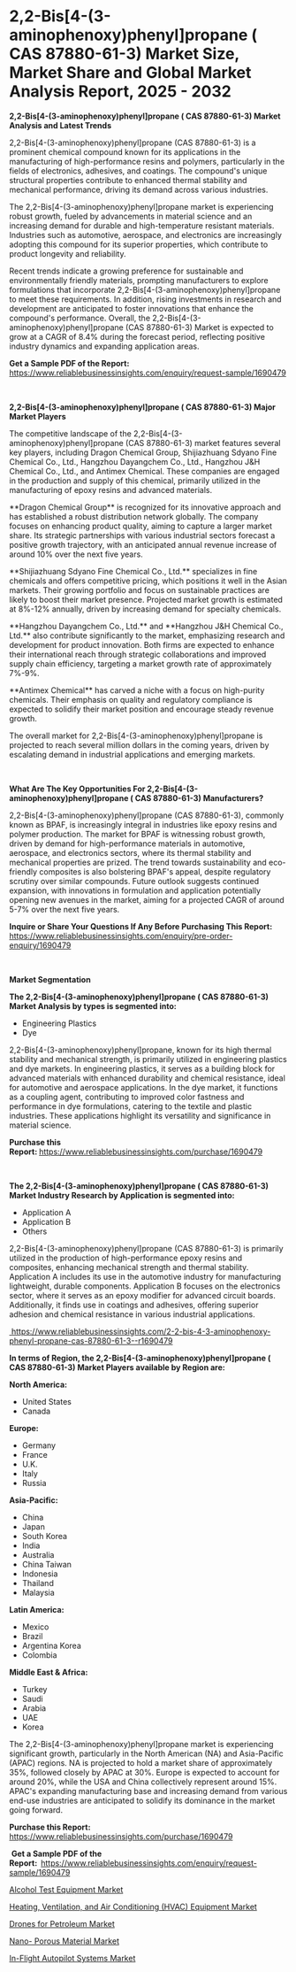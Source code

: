 <p><h1>2,2-Bis[4-(3-aminophenoxy)phenyl]propane ( CAS 87880-61-3) Market Size, Market Share and Global Market Analysis Report, 2025 - 2032</h1></p><p><strong>2,2-Bis[4-(3-aminophenoxy)phenyl]propane ( CAS 87880-61-3) Market Analysis and Latest Trends</strong></p>
<p><p>2,2-Bis[4-(3-aminophenoxy)phenyl]propane (CAS 87880-61-3) is a prominent chemical compound known for its applications in the manufacturing of high-performance resins and polymers, particularly in the fields of electronics, adhesives, and coatings. The compound's unique structural properties contribute to enhanced thermal stability and mechanical performance, driving its demand across various industries.</p><p>The 2,2-Bis[4-(3-aminophenoxy)phenyl]propane market is experiencing robust growth, fueled by advancements in material science and an increasing demand for durable and high-temperature resistant materials. Industries such as automotive, aerospace, and electronics are increasingly adopting this compound for its superior properties, which contribute to product longevity and reliability.</p><p>Recent trends indicate a growing preference for sustainable and environmentally friendly materials, prompting manufacturers to explore formulations that incorporate 2,2-Bis[4-(3-aminophenoxy)phenyl]propane to meet these requirements. In addition, rising investments in research and development are anticipated to foster innovations that enhance the compound's performance. Overall, the 2,2-Bis[4-(3-aminophenoxy)phenyl]propane (CAS 87880-61-3) Market is expected to grow at a CAGR of 8.4% during the forecast period, reflecting positive industry dynamics and expanding application areas.</p></p>
<p><strong>Get a Sample PDF of the Report:&nbsp;</strong> <a href="https://www.reliablebusinessinsights.com/enquiry/request-sample/1690479?utm_campaign=117&utm_medium=2&utm_source=Github&utm_content=ia&utm_term=06012025&utm_id=22-bis4-3-aminophenoxyphenylpropane-cas-87880-61-3">https://www.reliablebusinessinsights.com/enquiry/request-sample/1690479</a></p>
<p>&nbsp;</p>
<p><strong>2,2-Bis[4-(3-aminophenoxy)phenyl]propane ( CAS 87880-61-3) Major Market Players</strong></p>
<p><p>The competitive landscape of the 2,2-Bis[4-(3-aminophenoxy)phenyl]propane (CAS 87880-61-3) market features several key players, including Dragon Chemical Group, Shijiazhuang Sdyano Fine Chemical Co., Ltd., Hangzhou Dayangchem Co., Ltd., Hangzhou J&H Chemical Co., Ltd., and Antimex Chemical. These companies are engaged in the production and supply of this chemical, primarily utilized in the manufacturing of epoxy resins and advanced materials.</p><p>**Dragon Chemical Group** is recognized for its innovative approach and has established a robust distribution network globally. The company focuses on enhancing product quality, aiming to capture a larger market share. Its strategic partnerships with various industrial sectors forecast a positive growth trajectory, with an anticipated annual revenue increase of around 10% over the next five years.</p><p>**Shijiazhuang Sdyano Fine Chemical Co., Ltd.** specializes in fine chemicals and offers competitive pricing, which positions it well in the Asian markets. Their growing portfolio and focus on sustainable practices are likely to boost their market presence. Projected market growth is estimated at 8%-12% annually, driven by increasing demand for specialty chemicals.</p><p>**Hangzhou Dayangchem Co., Ltd.** and **Hangzhou J&H Chemical Co., Ltd.** also contribute significantly to the market, emphasizing research and development for product innovation. Both firms are expected to enhance their international reach through strategic collaborations and improved supply chain efficiency, targeting a market growth rate of approximately 7%-9%.</p><p>**Antimex Chemical** has carved a niche with a focus on high-purity chemicals. Their emphasis on quality and regulatory compliance is expected to solidify their market position and encourage steady revenue growth.</p><p>The overall market for 2,2-Bis[4-(3-aminophenoxy)phenyl]propane is projected to reach several million dollars in the coming years, driven by escalating demand in industrial applications and emerging markets.</p></p>
<p>&nbsp;</p>
<p><strong>What Are The Key Opportunities For 2,2-Bis[4-(3-aminophenoxy)phenyl]propane ( CAS 87880-61-3) Manufacturers?</strong></p>
<p><p>2,2-Bis[4-(3-aminophenoxy)phenyl]propane (CAS 87880-61-3), commonly known as BPAF, is increasingly integral in industries like epoxy resins and polymer production. The market for BPAF is witnessing robust growth, driven by demand for high-performance materials in automotive, aerospace, and electronics sectors, where its thermal stability and mechanical properties are prized. The trend towards sustainability and eco-friendly composites is also bolstering BPAF's appeal, despite regulatory scrutiny over similar compounds. Future outlook suggests continued expansion, with innovations in formulation and application potentially opening new avenues in the market, aiming for a projected CAGR of around 5-7% over the next five years.</p></p>
<p><strong>Inquire or Share Your Questions If Any Before Purchasing This Report:</strong> <a href="https://www.reliablebusinessinsights.com/enquiry/pre-order-enquiry/1690479?utm_campaign=117&utm_medium=2&utm_source=Github&utm_content=ia&utm_term=06012025&utm_id=22-bis4-3-aminophenoxyphenylpropane-cas-87880-61-3">https://www.reliablebusinessinsights.com/enquiry/pre-order-enquiry/1690479</a></p>
<p>&nbsp;</p>
<p><strong>Market Segmentation</strong></p>
<p><strong>The 2,2-Bis[4-(3-aminophenoxy)phenyl]propane ( CAS 87880-61-3) Market Analysis by types is segmented into:</strong></p>
<p><ul><li>Engineering Plastics</li><li>Dye</li></ul></p>
<p><p>2,2-Bis[4-(3-aminophenoxy)phenyl]propane, known for its high thermal stability and mechanical strength, is primarily utilized in engineering plastics and dye markets. In engineering plastics, it serves as a building block for advanced materials with enhanced durability and chemical resistance, ideal for automotive and aerospace applications. In the dye market, it functions as a coupling agent, contributing to improved color fastness and performance in dye formulations, catering to the textile and plastic industries. These applications highlight its versatility and significance in material science.</p></p>
<p><strong>Purchase this Report:&nbsp;</strong><a href="https://www.reliablebusinessinsights.com/purchase/1690479?utm_campaign=117&utm_medium=2&utm_source=Github&utm_content=ia&utm_term=06012025&utm_id=22-bis4-3-aminophenoxyphenylpropane-cas-87880-61-3">https://www.reliablebusinessinsights.com/purchase/1690479</a></p>
<p>&nbsp;</p>
<p><strong>The 2,2-Bis[4-(3-aminophenoxy)phenyl]propane ( CAS 87880-61-3) Market Industry Research by Application is segmented into:</strong></p>
<p><ul><li>Application A</li><li>Application B</li><li>Others</li></ul></p>
<p><p>2,2-Bis[4-(3-aminophenoxy)phenyl]propane (CAS 87880-61-3) is primarily utilized in the production of high-performance epoxy resins and composites, enhancing mechanical strength and thermal stability. Application A includes its use in the automotive industry for manufacturing lightweight, durable components. Application B focuses on the electronics sector, where it serves as an epoxy modifier for advanced circuit boards. Additionally, it finds use in coatings and adhesives, offering superior adhesion and chemical resistance in various industrial applications.</p></p>
<p><a href="https://www.reliablebusinessinsights.com/2-2-bis-4-3-aminophenoxy-phenyl-propane-cas-87880-61-3--r1690479?utm_campaign=117&utm_medium=2&utm_source=Github&utm_content=ia&utm_term=06012025&utm_id=22-bis4-3-aminophenoxyphenylpropane-cas-87880-61-3">&nbsp;https://www.reliablebusinessinsights.com/2-2-bis-4-3-aminophenoxy-phenyl-propane-cas-87880-61-3--r1690479</a></p>
<p><strong>In terms of Region, the 2,2-Bis[4-(3-aminophenoxy)phenyl]propane ( CAS 87880-61-3) Market Players available by Region are:</strong></p>
<p>
    <p> <strong> North America: </strong>
        <ul>
            <li>United States</li>
            <li>Canada</li>
        </ul>
        </p> 
    <p> <strong> Europe: </strong>
        <ul>
            <li>Germany</li>
            <li>France</li>
            <li>U.K.</li>
            <li>Italy</li>
            <li>Russia</li>
        </ul>
        </p> 
    <p> <strong> Asia-Pacific: </strong>
        <ul>
            <li>China</li>
            <li>Japan</li>
            <li>South Korea</li>
            <li>India</li>
            <li>Australia</li>
            <li>China Taiwan</li>
            <li>Indonesia</li>
            <li>Thailand</li>
            <li>Malaysia</li>
        </ul>
        </p> 
    <p> <strong> Latin America: </strong>
        <ul>
            <li>Mexico</li>
            <li>Brazil</li>
            <li>Argentina Korea</li>
            <li>Colombia</li>
        </ul>
        </p> 
    <p> <strong> Middle East & Africa: </strong>
        <ul>
            <li>Turkey</li>
            <li>Saudi</li>
            <li>Arabia</li>
            <li>UAE</li>
            <li>Korea</li>
        </ul>
    </p>
    </p>
<p><p>The 2,2-Bis[4-(3-aminophenoxy)phenyl]propane market is experiencing significant growth, particularly in the North American (NA) and Asia-Pacific (APAC) regions. NA is projected to hold a market share of approximately 35%, followed closely by APAC at 30%. Europe is expected to account for around 20%, while the USA and China collectively represent around 15%. APAC's expanding manufacturing base and increasing demand from various end-use industries are anticipated to solidify its dominance in the market going forward.</p></p>
<p><strong>Purchase this Report: </strong><a href="https://www.reliablebusinessinsights.com/purchase/1690479?utm_campaign=117&utm_medium=2&utm_source=Github&utm_content=ia&utm_term=06012025&utm_id=22-bis4-3-aminophenoxyphenylpropane-cas-87880-61-3">https://www.reliablebusinessinsights.com/purchase/1690479</a></p>
<p>&nbsp;<strong>Get a Sample PDF of the Report:&nbsp;&nbsp;</strong><a href="https://www.reliablebusinessinsights.com/enquiry/request-sample/1690479?utm_campaign=117&utm_medium=2&utm_source=Github&utm_content=ia&utm_term=06012025&utm_id=22-bis4-3-aminophenoxyphenylpropane-cas-87880-61-3">https://www.reliablebusinessinsights.com/enquiry/request-sample/1690479</a></p>
<p><strong></strong></p>
<p><p><a href="https://github.com/hammelximalschid/Market-Research-Report-List-1/blob/main/alcohol-test-equipment-market.md?utm_campaign=117&utm_medium=2&utm_source=Github&utm_content=ia&utm_term=06012025&utm_id=22-bis4-3-aminophenoxyphenylpropane-cas-87880-61-3">Alcohol Test Equipment Market</a></p><p><a href="https://www.linkedin.com/pulse/market-size-trends-heating-ventilation-air-conditioning-tignf?utm_campaign=117&utm_medium=2&utm_source=Github&utm_content=ia&utm_term=06012025&utm_id=22-bis4-3-aminophenoxyphenylpropane-cas-87880-61-3">Heating, Ventilation, and Air Conditioning (HVAC) Equipment Market</a></p><p><a href="https://github.com/rodinayygacklezi/Market-Research-Report-List-1/blob/main/drones-for-petroleum-market.md?utm_campaign=117&utm_medium=2&utm_source=Github&utm_content=ia&utm_term=06012025&utm_id=22-bis4-3-aminophenoxyphenylpropane-cas-87880-61-3">Drones for Petroleum Market</a></p><p><a href="https://www.linkedin.com/pulse/nano-porous-material-market-size-estimated-grow-cagr-99-ajnkf?utm_campaign=117&utm_medium=2&utm_source=Github&utm_content=ia&utm_term=06012025&utm_id=22-bis4-3-aminophenoxyphenylpropane-cas-87880-61-3">Nano- Porous Material Market</a></p><p><a href="https://www.linkedin.com/pulse/in-flight-autopilot-systems-market-analysis-forecast-12-saxxf?utm_campaign=117&utm_medium=2&utm_source=Github&utm_content=ia&utm_term=06012025&utm_id=22-bis4-3-aminophenoxyphenylpropane-cas-87880-61-3">In-Flight Autopilot Systems Market</a></p></p>